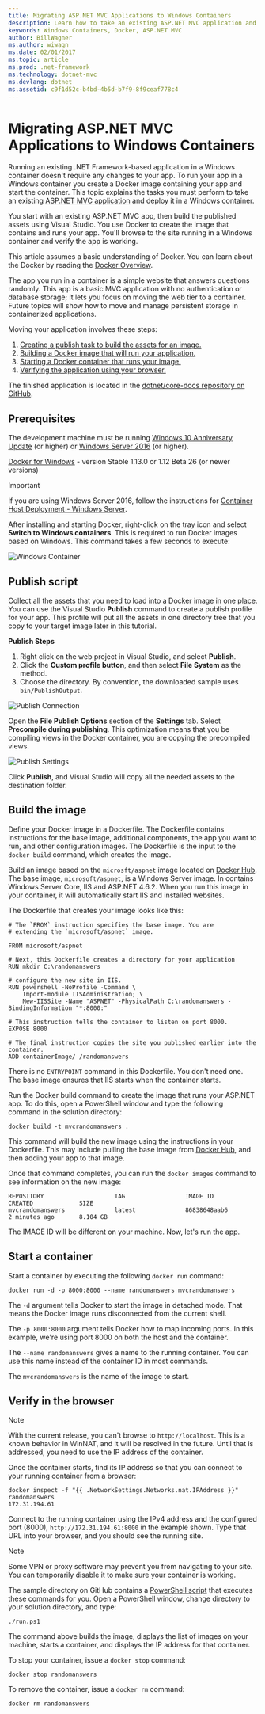 ```yaml
---
title: Migrating ASP.NET MVC Applications to Windows Containers
description: Learn how to take an existing ASP.NET MVC application and run it in a Windows Docker Container
keywords: Windows Containers, Docker, ASP.NET MVC
author: BillWagner
ms.author: wiwagn
ms.date: 02/01/2017
ms.topic: article
ms.prod: .net-framework
ms.technology: dotnet-mvc
ms.devlang: dotnet
ms.assetid: c9f1d52c-b4bd-4b5d-b7f9-8f9ceaf778c4
---
```


# Migrating ASP.NET MVC Applications to Windows Containers

Running an existing .NET Framework-based application in a Windows container doesn't require any changes to your app. To run your app in a Windows container you create a Docker image containing your app and
start the container. This topic explains
the tasks you must perform to take an existing [ASP.NET MVC application](http://www.asp.net/mvc)
and deploy it in a Windows container.

You start with an existing ASP.NET MVC app, then 
build the published assets using Visual Studio. You use Docker
to create the image that contains and runs your app. You'll browse to the site running in a Windows container and verify the app is
working.

This article assumes a basic understanding of Docker. You can learn about the Docker by reading the 
[Docker Overview](https://docs.docker.com/engine/understanding-docker/).

The app you run in a container is a simple website that
answers questions randomly. This app is a basic MVC application
with no authentication or database storage; it lets you focus
on moving the web tier to a container. Future topics will show how to
move and manage persistent storage in containerized applications.

Moving your application involves these steps:

1. [Creating a publish task to build the assets for an image.](#publish-script)
2. [Building a Docker image that will run your application.](#build-the-image)
3. [Starting a Docker container that runs your image.](#start-a-container)
4. [Verifying the application using your browser.](#verify-in-the-browser)

The finished application is located in the
[dotnet/core-docs repository on GitHub](https://github.com/dotnet/docs/tree/master/samples/framework/docker/MVCRandomAnswerGenerator).

## Prerequisites

The development machine must be running
[Windows 10 Anniversary Update](https://www.microsoft.com/en-us/software-download/windows10/) (or higher)
or [Windows Server 2016](https://www.microsoft.com/en-us/cloud-platform/windows-server) (or higher). 

[Docker for Windows](https://docs.docker.com/docker-for-windows/) - version Stable 1.13.0 or 1.12 Beta 26 (or newer versions)

> [!IMPORTANT]
> If you are using Windows Server 2016, follow the
> instructions for [Container Host Deployment - Windows Server](https://msdn.microsoft.com/virtualization/windowscontainers/deployment/deployment).

After installing and starting Docker,  right-click on the
tray icon and select **Switch to Windows containers**. This is required to run
Docker images based on Windows. This command takes a few seconds to
execute:

![Windows Container][windows-container]

## Publish script

Collect all the assets that you need to load into
a Docker image in one place. You can use the Visual Studio
**Publish** command to create a publish profile for your app. This
profile will put all the assets in one directory tree that you copy to your target image later in this tutorial.

**Publish Steps**

1. Right click on the web project in Visual Studio, and select **Publish**.
2. Click the **Custom profile button**, and then select **File System** as the method.
3. Choose the directory. By convention, the downloaded sample uses `bin/PublishOutput`.

![Publish Connection][publish-connection]

Open the **File Publish Options** section of the **Settings** tab. Select
**Precompile during publishing**. This optimization means that you be
compiling views in the Docker container, you are copying the precompiled
views.

![Publish Settings][publish-settings]

Click **Publish**, and Visual Studio will copy all the needed assets to the
destination folder. 

## Build the image

Define your Docker image in a Dockerfile. The Dockerfile contains instructions
for the base image, additional components, the app you
want to run, and other configuration images.  The Dockerfile is the input
to the `docker build` command, which creates the image.

Build an image based on the `microsft/aspnet`
image located on [Docker Hub](https://hub.docker.com/r/microsoft/aspnet/).
The base image, `microsoft/aspnet`, is a Windows Server image. In contains
Windows Server Core, IIS and ASP.NET 4.6.2. When you run this image in your container, it will
automatically start IIS and installed websites.

The Dockerfile that creates your image looks like this:

```
# The `FROM` instruction specifies the base image. You are
# extending the `microsoft/aspnet` image.

FROM microsoft/aspnet

# Next, this Dockerfile creates a directory for your application
RUN mkdir C:\randomanswers

# configure the new site in IIS.
RUN powershell -NoProfile -Command \
    Import-module IISAdministration; \
    New-IISSite -Name "ASPNET" -PhysicalPath C:\randomanswers -BindingInformation "*:8000:"

# This instruction tells the container to listen on port 8000. 
EXPOSE 8000

# The final instruction copies the site you published earlier into the container.
ADD containerImage/ /randomanswers
```

There is no `ENTRYPOINT` command in this Dockerfile. You don't need one.
The base image ensures that IIS starts when the container starts. 

Run the Docker build command to create the image that
runs your ASP.NET app. To do this, open a PowerShell
window and type the following command in the solution directory:

```
docker build -t mvcrandomanswers .
```

This command will build the new image using the instructions in your
Dockerfile. This may include pulling the base image from [Docker Hub](http://hub.docker.com),
and then adding your app to that image.

Once that command completes, you can run the `docker images` command
to see information on the new image:

```
REPOSITORY                    TAG                 IMAGE ID            CREATED             SIZE
mvcrandomanswers              latest              86838648aab6        2 minutes ago       8.104 GB
```

The IMAGE ID will be different on your machine. Now, let's run the app.

## Start a container

Start a container by executing the following `docker run` command:

```
docker run -d -p 8000:8000 --name randomanswers mvcrandomanswers
```

The `-d` argument tells Docker to start the image in detached mode. That
means the Docker image runs disconnected from the current shell.

The `-p 8000:8000` argument tells Docker how to map incoming ports. In this
example, we're using port 8000 on both the host and the container.

The `--name randomanswers` gives a name to the running container. You can use
this name instead of the container ID in most commands.

The `mvcrandomanswers` is the name of the image to start.

## Verify in the browser

> [!NOTE]
> With the current release, you can't browse to `http://localhost`.
> This is a known behavior in WinNAT, and it will
> be resolved in the future. Until that is addressed, you need to use
> the IP address of the container.

Once the container starts, find its IP address so that you
can connect to your running container from a browser:

```
docker inspect -f "{{ .NetworkSettings.Networks.nat.IPAddress }}" randomanswers
172.31.194.61
```

Connect to the running container using the IPv4 
address and the configured port (8000), `http://172.31.194.61:8000`
in the example shown. Type that URL into your browser, and you should
see the running site.

> [!NOTE]
> Some VPN or proxy software may prevent you from navigating to your site.
> You can temporarily disable it to make sure your container is working.

The sample directory on GitHub contains a 
[PowerShell script](https://github.com/dotnet/docs/tree/master/samples/framework/docker/MVCRandomAnswerGenerator/run.ps1)
that executes these commands for you. Open a PowerShell window, change directory to
your solution directory, and type:

```
./run.ps1
```

The command above builds the image, displays the list of images on your machine, starts
a container, and displays the IP address for that container. 

To stop your container, issue a `docker
stop` command:

```
docker stop randomanswers
```

To remove the container, issue a `docker rm` command:

```
docker rm randomanswers
```

[windows-container]: media/aspnetmvc/SwitchContainer.png "Switch to Windows Container"
[publish-connection]: media/aspnetmvc/PublishConnection.png "Publish to File System"
[publish-settings]: media/aspnetmvc/PublishSettings.png "Publish Settings"

